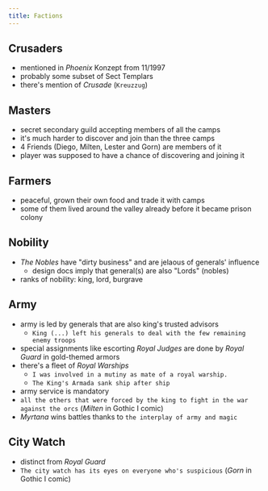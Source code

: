 ```yaml
---
title: Factions
---
```


## Crusaders
- mentioned in _Phoenix_ Konzept from 11/1997
- probably some subset of Sect Templars
- there's mention of _Crusade_ (`Kreuzzug`)

## Masters
- secret secondary guild accepting members of all the camps
- it's much harder to discover and join than the three camps
- 4 Friends (Diego, Milten, Lester and Gorn) are members of it
- player was supposed to have a chance of discovering and joining it

## Farmers
- peaceful, grown their own food and trade it with camps
- some of them lived around the valley already before it became prison colony

## Nobility
- _The Nobles_ have "dirty business" and are jelaous of generals' influence
  - design docs imply that general(s) are also "Lords" (nobles)
- ranks of nobility: king, lord, burgrave

## Army
- army is led by generals that are also king's trusted advisors
  - `King (...) left his generals to deal with the few remaining enemy troops`
- special assignments like escorting _Royal Judges_ are done by _Royal Guard_ in gold-themed armors
- there's a fleet of _Royal Warships_
  - `I was involved in a mutiny as mate of a royal warship.`
  - `The King's Armada sank ship after ship`
- army service is mandatory
 - `all the others that were forced by the king to fight in the war against the orcs` (_Milten_ in Gothic I comic)
- _Myrtana_ wins battles thanks to `the interplay of army and magic`

## City Watch
- distinct from _Royal Guard_
- `The city watch has its eyes on everyone who's suspicious` (_Gorn_ in Gothic I comic)
